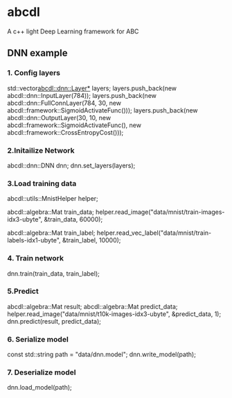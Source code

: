 # abcdl
A c++ light Deep Learning framework for ABC </bt>

## DNN example <br>
### 1. Config layers </bt>
  std::vector<abcdl::dnn::Layer*> layers; <bt>
  layers.push_back(new abcdl::dnn::InputLayer(784)); <bt>
  layers.push_back(new abcdl::dnn::FullConnLayer(784, 30, new abcdl::framework::SigmoidActivateFunc())); <bt>
  layers.push_back(new abcdl::dnn::OutputLayer(30, 10, new abcdl::framework::SigmoidActivateFunc(), new abcdl::framework::CrossEntropyCost())); <bt>

### 2.Initailize Network <bt>
  abcdl::dnn::DNN dnn; <bt>
  dnn.set_layers(layers); <bt>

### 3.Load training data <bt>
  abcdl::utils::MnistHelper<real> helper; <bt>
  
  abcdl::algebra::Mat train_data; <bt>
  helper.read_image("data/mnist/train-images-idx3-ubyte", &train_data, 60000); <bt>
  
  abcdl::algebra::Mat train_label; <bt>
  helper.read_vec_label("data/mnist/train-labels-idx1-ubyte", &train_label, 10000); <bt>
  
### 4. Train network <bt>
  dnn.train(train_data, train_label); <bt>

### 5.Predict <bt>
  abcdl::algebra::Mat result; <bt>
  abcdl::algebra::Mat predict_data; <bt>
  helper.read_image("data/mnist/t10k-images-idx3-ubyte", &predict_data, 1); <bt>
  dnn.predict(result, predict_data); <bt>

### 6. Serialize model <bt>
  const std::string path = "data/dnn.model"; <bt>
  dnn.write_model(path); <bt>

### 7. Deserialize model <bt>
  dnn.load_model(path); <bt>
